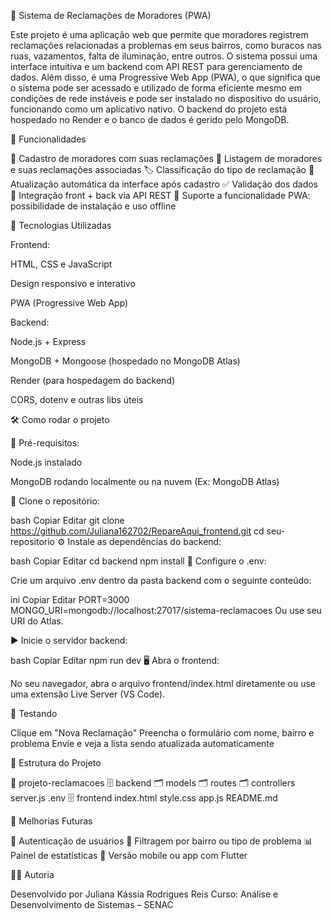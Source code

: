 🏨 Sistema de Reclamações de Moradores (PWA)

Este projeto é uma aplicação web que permite que moradores registrem reclamações relacionadas a problemas em seus bairros, como buracos nas ruas, vazamentos, falta de iluminação, entre outros. O sistema possui uma interface intuitiva e um backend com API REST para gerenciamento de dados. Além disso, é uma Progressive Web App (PWA), o que significa que o sistema pode ser acessado e utilizado de forma eficiente mesmo em condições de rede instáveis e pode ser instalado no dispositivo do usuário, funcionando como um aplicativo nativo. O backend do projeto está hospedado no Render e o banco de dados é gerido pelo MongoDB.

📌 Funcionalidades

📄 Cadastro de moradores com suas reclamações
🧾 Listagem de moradores e suas reclamações associadas
🏷️ Classificação do tipo de reclamação
🔄 Atualização automática da interface após cadastro
✅ Validação dos dados
🧹 Integração front + back via API REST
📱 Suporte a funcionalidade PWA: possibilidade de instalação e uso offline

🚀 Tecnologias Utilizadas

Frontend:

HTML, CSS e JavaScript

Design responsivo e interativo

PWA (Progressive Web App)

Backend:

Node.js + Express

MongoDB + Mongoose (hospedado no MongoDB Atlas)

Render (para hospedagem do backend)

CORS, dotenv e outras libs úteis

🛠️ Como rodar o projeto

🔧 Pré-requisitos:

Node.js instalado

MongoDB rodando localmente ou na nuvem (Ex: MongoDB Atlas)

📅 Clone o repositório:

bash
Copiar
Editar
git clone https://github.com/Juliana162702/RepareAqui_frontend.git
cd seu-repositorio
⚙️ Instale as dependências do backend:

bash
Copiar
Editar
cd backend
npm install
🧪 Configure o .env:

Crie um arquivo .env dentro da pasta backend com o seguinte conteúdo:

ini
Copiar
Editar
PORT=3000
MONGO_URI=mongodb://localhost:27017/sistema-reclamacoes
Ou use seu URI do Atlas.

▶️ Inicie o servidor backend:

bash
Copiar
Editar
npm run dev
🖥️ Abra o frontend:

No seu navegador, abra o arquivo frontend/index.html diretamente ou use uma extensão Live Server (VS Code).

🥪 Testando

Clique em "Nova Reclamação"
Preencha o formulário com nome, bairro e problema
Envie e veja a lista sendo atualizada automaticamente

📁 Estrutura do Projeto

📆 projeto-reclamacoes
🗄️ backend
🗂️ models
🗂️ routes
🗂️ controllers
server.js
.env
🗄️ frontend
index.html
style.css
app.js
README.md

📌 Melhorias Futuras

🔐 Autenticação de usuários
📃 Filtragem por bairro ou tipo de problema
📊 Painel de estatísticas
📱 Versão mobile ou app com Flutter

👩‍💻 Autoria

Desenvolvido por Juliana Kássia Rodrigues Reis
Curso: Análise e Desenvolvimento de Sistemas – SENAC
